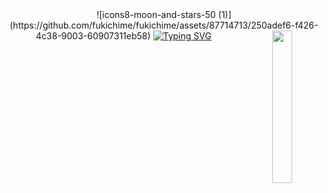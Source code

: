 <div align="center">
![icons8-moon-and-stars-50 (1)](https://github.com/fukichime/fukichime/assets/87714713/250adef6-f426-4c38-9003-60907311eb58)
<a href="https://git.io/typing-svg"><img src="https://readme-typing-svg.demolab.com?font=Fira+Code&weight=500&size=50&pause=2000&color=8A7FF7&background=6CFF8400&repeat=false&random=false&width=680&height=140&lines=HELLO+HELLO%2C+I'M+ESRA!" alt="Typing SVG" /></a>
<img src="![org_20240301_030929](https://github.com/fukichime/fukichime/assets/87714713/b3dddcf9-9a34-41dd-9482-6b4071863a7e)" width="25%" align="right" />






